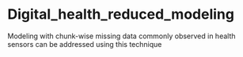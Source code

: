 # Digital_health_reduced_modeling
Modeling with chunk-wise missing data commonly observed in health sensors can be addressed using this technique
